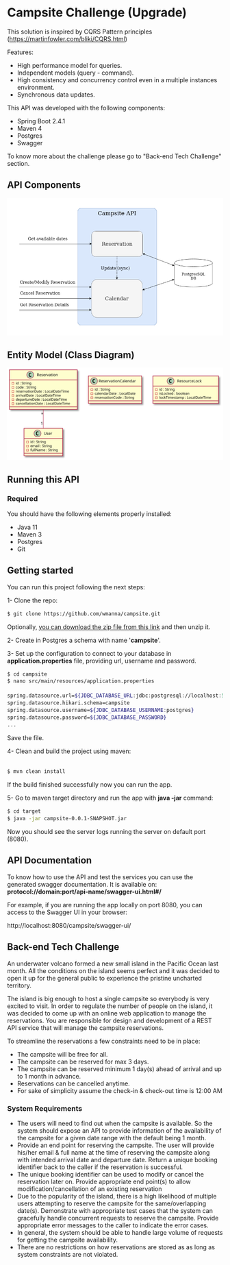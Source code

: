 # Campsite Challenge (Upgrade)

This solution is inspired by CQRS Pattern principles (https://martinfowler.com/bliki/CQRS.html)

Features:

- High performance model for queries.
- Independent models (query - command).
- High consistency and concurrency control even in a multiple instances environment.
- Synchronous data updates.
 
This API was developed with the following components:

- Spring Boot 2.4.1
- Maven 4
- Postgres
- Swagger

To know more about the challenge please go to "Back-end Tech Challenge" section.

## API Components

![API Components](doc/api-components.png?raw=true "API Components")

## Entity Model (Class Diagram)

![Entity Model](doc/uml/class-diagram.svg?raw=true "Entity Model")

## Running this API

### Required

You should have the following elements properly installed:

- Java 11
- Maven 3
- Postgres
- Git

## Getting started

You can run this project following the next steps:

1- Clone the repo:

```sh
$ git clone https://github.com/wmanna/campsite.git
```
Optionally, [you can download the zip file from this link](https://github.com/wmanna/campsite/archive/main.zip) and then unzip it.


2- Create in Postgres a schema with name '**campsite**'.

3- Set up the configuration to connect to your database in **application.properties** file, providing url, username and password.

```sh
$ cd campsite
$ nano src/main/resources/application.properties

spring.datasource.url=${JDBC_DATABASE_URL:jdbc:postgresql://localhost:5432/campsite}
spring.datasource.hikari.schema=campsite
spring.datasource.username=${JDBC_DATABASE_USERNAME:postgres}
spring.datasource.password=${JDBC_DATABASE_PASSWORD}
...
```
Save the file.

4- Clean and build the project using maven:

```sh

$ mvn clean install

```

If the build finished successfully now you can run the app.

5- Go to maven target directory and run the app with **java -jar** command:

```sh
$ cd target
$ java -jar campsite-0.0.1-SNAPSHOT.jar
```

Now you should see the server logs running the server on default port (8080).


## API Documentation

To know how to use the API and test the services you can use the generated swagger documentation.
It is available on: **protocol://domain:port/api-name/swagger-ui.html#/**
  
For example, if you are running the app locally on port 8080, you can access to the Swagger UI in your browser:

http://localhost:8080/campsite/swagger-ui/



## Back-end Tech Challenge

An underwater volcano formed a new small island in the Pacific Ocean last month. All the conditions on the island seems perfect and it was
decided to open it up for the general public to experience the pristine uncharted territory.

The island is big enough to host a single campsite so everybody is very excited to visit. In order to regulate the number of people on the island, it
was decided to come up with an online web application to manage the reservations. You are responsible for design and development of a REST
API service that will manage the campsite reservations.

To streamline the reservations a few constraints need to be in place:

- The campsite will be free for all.
- The campsite can be reserved for max 3 days.
- The campsite can be reserved minimum 1 day(s) ahead of arrival and up to 1 month in advance.
- Reservations can be cancelled anytime.
- For sake of simplicity assume the check-in & check-out time is 12:00 AM

### System Requirements

- The users will need to find out when the campsite is available. So the system should expose an API to provide information of the
availability of the campsite for a given date range with the default being 1 month.
- Provide an end point for reserving the campsite. The user will provide his/her email & full name at the time of reserving the campsite
along with intended arrival date and departure date. Return a unique booking identifier back to the caller if the reservation is successful.
- The unique booking identifier can be used to modify or cancel the reservation later on. Provide appropriate end point(s) to allow
modification/cancellation of an existing reservation
- Due to the popularity of the island, there is a high likelihood of multiple users attempting to reserve the campsite for the same/overlapping
date(s). Demonstrate with appropriate test cases that the system can gracefully handle concurrent requests to reserve the campsite.
Provide appropriate error messages to the caller to indicate the error cases.
- In general, the system should be able to handle large volume of requests for getting the campsite availability.
- There are no restrictions on how reservations are stored as as long as system constraints are not violated.
